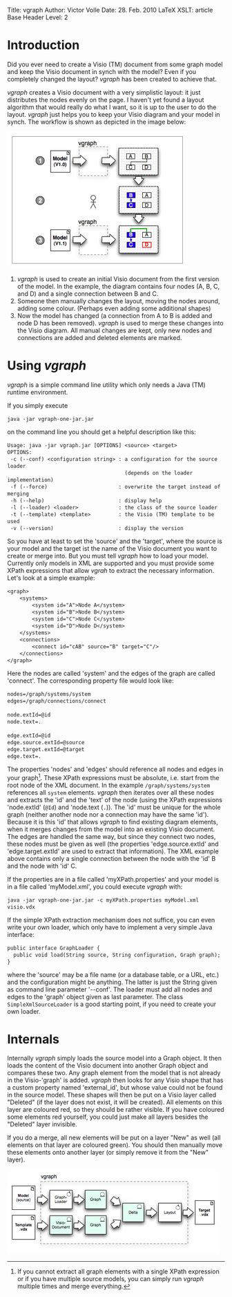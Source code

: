 Title: vgraph
Author: Victor Volle
Date: 28. Feb. 2010
LaTeX XSLT: article
Base Header Level: 2

Introduction
============

[visiograph-create-merge]: visiograph-create-merge.png "Workflow"

Did you ever need to create a Visio (TM) document from some graph model and keep the Visio document in synch with the model? Even if you completely changed the layout? _vgraph_ has been created to achieve that.  

_vgraph_ creates a Visio document with a very simplistic layout: it just distributes the nodes evenly on the page. I haven't yet found a layout algorithm that would really do what I want, so it is up to the user to do the layout. _vgraph_ just helps you to keep your Visio diagram and your model in synch. The workflow is shown as depicted in the image below:

![visiograph-create-merge][]

1. _vgraph_ is used to create an initial Visio document from the first version of the model. In the example, the diagram contains four nodes (A, B, C, and D) and a single connection between B and C.
2. Someone then manually changes the layout, moving the nodes around, adding some colour. (Perhaps even adding some additional shapes)
3. Now the model has changed (a connection from A to B is added and node D has been removed). _vgraph_ is used to merge these changes into the Visio diagram. All manual changes are kept, only new nodes and connections are added and deleted elements are marked.

Using _vgraph_
==============

_vgraph_ is a simple command line utility which only needs a Java (TM) runtime environment.

If you simply execute 

    java -jar vgraph-one-jar.jar

on the command line you should get a helpful description like this:

    Usage: java -jar vgraph.jar [OPTIONS] <source> <target>
    OPTIONS: 
     -c (--conf) <configuration string> : a configuration for the source loader 
                                          (depends on the loader implementation)
     -f (--force)                       : overwrite the target instead of merging
     -h (--help)                        : display help
     -l (--loader) <loader>             : the class of the source loader
     -t (--template) <template>         : the Visio (TM) template to be used
     -v (--version)                     : display the version

So you have at least to set the 'source' and the 'target', where the source is your model and the
target ist the name of the Visio document you want to create or merge into. But you must tell _vgraph_ how to load your model. Currently only models in XML are supported and you must provide some XPath expressions that allow _vgrah_ to extract the necessary information. Let's look at a simple example:

    <graph>
        <systems>
            <system id="A">Node A</system>
            <system id="B">Node B</system>
            <system id="C">Node C</system>
            <system id="D">Node D</system>
        </systems>
        <connections>
            <connect id="cAB" source="B" target="C"/>
        </connections>
    </graph>

Here the nodes are called 'system' and the edges of the graph are called 'connect'.
The corresponding property file would look like:

    nodes=/graph/systems/system
    edges=/graph/connections/connect

    node.extId=@id
    node.text=.

    edge.extId=@id
    edge.source.extId=@source
    edge.target.extId=@target
    edge.text=.
    
The properties 'nodes' and 'edges' should reference all nodes and edges in your graph[^multi-run]. These XPath expressions must be absolute, i.e. start from the root node of the XML document. In the example `/graph/systems/system` references all `system` elements. _vgraph_ then iterates over all these nodes and extracts the 'id' and the 'text' of the node (using the XPath expressions 'node.extId' (`@Id`) and 'node.text (`.`)). The 'id' must be unique for the whole graph (neither another node nor a connection may have the same 'id'). Because it is this 'id' that allows _vgraph_ to find existing diagram elements, when it merges changes from the model into an existing Visio document.
The edges are handled the same way, but since they connect two nodes, these nodes must be given as well (the properties 'edge.source.extId' and 'edge.target.extId' are used to extract that information). The XML example above contains only a single connection between the node with the 'id' B and the node with 'id' C. 

If the properties are in a file called 'myXPath.properties' and your model is in a file called 'myModel.xml', you could execute _vgraph_ with:

    java -jar vgraph-one-jar.jar -c myXPath.properties myModel.xml visio.vdx

If the simple XPath extraction mechanism does not suffice, you can even write your own loader, which only have to implement a very simple Java interface:

    public interface GraphLoader {
      public void load(String source, String configuration, Graph graph);
    }

where the 'source' may be a file name (or a database table, or a URL, etc.) and the configuration might be anything. The latter is just the String given as command line parameter '--conf'. The loader must add all nodes and edges to the 'graph' object given as last parameter. The class `SimpleXmlSourceLoader` is a good starting point, if you need to create your own loader.

[^multi-run]: If you cannot extract all graph elements with a single XPath expression or if you have multiple source models, you can simply run _vgraph_ multiple times and merge everything.

Internals
=========

Internally _vgraph_ simply loads the source model into a Graph object. It then loads the content of the Visio document into another Graph object and compares these two. Any graph element from the model that is not already in the Visio-'graph' is added. _vgraph_ then looks for any Visio shape that has a custom property named 'external_id', but whose value could not be found in the source model. These shapes will then be put on a Visio layer called "Deleted" (if the layer does not exist, it will be created). All elements on this layer are coloured red, so they should be rather visible. If you have coloured some elements red yourself, you could just make all layers besides the "Deleted" layer invisible.

If you do a merge, all new elements will be put on a layer "New" as well (all elements on that layer are coloured green). You should then manually move these elements onto another layer (or simply remove it from the "New" layer).

![visiograph-intro][] 

[visiograph-intro]: visiograph-intro.png "Processing"


